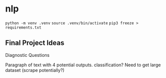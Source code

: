 # nlp



`python -m venv .venv`
`source .venv/bin/activate`
`pip3 freeze > requirements.txt`


## Final Project Ideas

Diagnostic Questions

Paragraph of text with 4 potential outputs. classification?
Need to get large dataset (scrape potentially?)